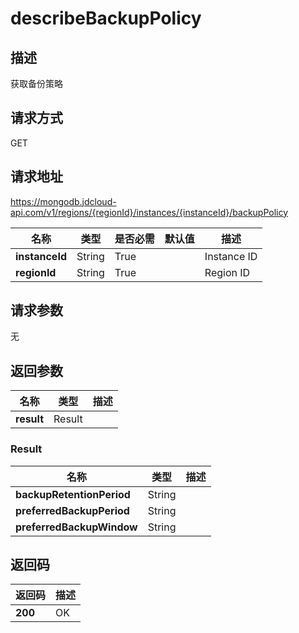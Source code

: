 # describeBackupPolicy


## 描述
获取备份策略

## 请求方式
GET

## 请求地址
https://mongodb.jdcloud-api.com/v1/regions/{regionId}/instances/{instanceId}/backupPolicy

|名称|类型|是否必需|默认值|描述|
|---|---|---|---|---|
|**instanceId**|String|True| |Instance ID|
|**regionId**|String|True| |Region ID|

## 请求参数
无


## 返回参数
|名称|类型|描述|
|---|---|---|
|**result**|Result| |


### Result
|名称|类型|描述|
|---|---|---|
|**backupRetentionPeriod**|String| |
|**preferredBackupPeriod**|String| |
|**preferredBackupWindow**|String| |

## 返回码
|返回码|描述|
|---|---|
|**200**|OK|
